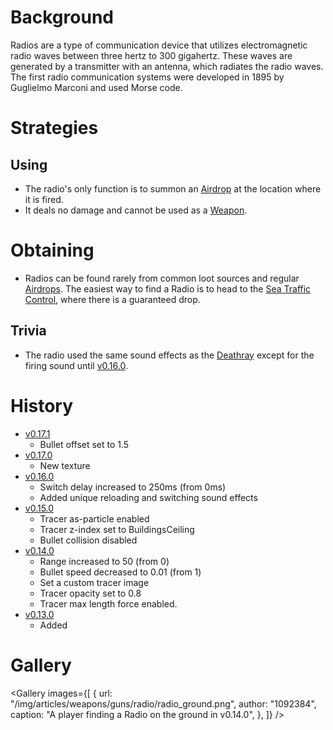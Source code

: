 # Background

Radios are a type of communication device that utilizes electromagnetic radio waves between three hertz to 300 gigahertz. These waves are generated by a transmitter with an antenna, which radiates the radio waves. The first radio communication systems were developed in 1895 by Guglielmo Marconi and used Morse code.

# Strategies

## Using

- The radio's only function is to summon an [Airdrop](/obstacles/airdrop_crate) at the location where it is fired.
- It deals no damage and cannot be used as a [Weapon](/weapons).

# Obtaining
- Radios can be found rarely from common loot sources and regular [Airdrops](/obstacles/airdrop_crate). The easiest way to find a Radio is to head to the [Sea Traffic Control](/buildings/sea_traffic_control), where there is a guaranteed drop.

## Trivia
- The radio used the same sound effects as the [Deathray](/weapons/guns/death_ray) except for the firing sound until [v0.16.0](https://github.com/HasangerGames/suroi/releases/tag/v0.16.0).

# History
- [v0.17.1](https://github.com/HasangerGames/suroi/releases/tag/v0.17.1)
  - Bullet offset set to 1.5
- [v0.17.0](https://github.com/HasangerGames/suroi/releases/tag/v0.17.0)
  - New texture
- [v0.16.0](https://github.com/HasangerGames/suroi/releases/tag/v0.16.0)
  - Switch delay increased to 250ms (from 0ms)
  - Added unique reloading and switching sound effects
- [v0.15.0](https://github.com/HasangerGames/suroi/releases/tag/v0.15.0)
  - Tracer as-particle enabled
  - Tracer z-index set to BuildingsCeiling
  - Bullet collision disabled
- [v0.14.0](https://github.com/HasangerGames/suroi/releases/tag/v0.14.0)
  - Range increased to 50 (from 0)
  - Bullet speed decreased to 0.01 (from 1)
  - Set a custom tracer image
  - Tracer opacity set to 0.8
  - Tracer max length force enabled.
- [v0.13.0](https://github.com/HasangerGames/suroi/releases/tag/v0.13.0)
  - Added

# Gallery

<Gallery
  images={[
    {
      url: "/img/articles/weapons/guns/radio/radio_ground.png",
      author: "1092384",
      caption: "A player finding a Radio on the ground in v0.14.0",
    },
  ]}
/>
